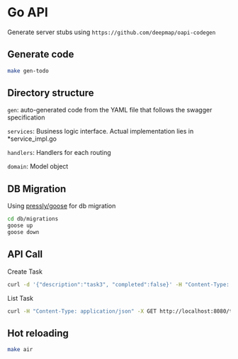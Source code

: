 # Go API

Generate server stubs using `https://github.com/deepmap/oapi-codegen`

## Generate code

```sh
make gen-todo
```

## Directory structure

`gen`: auto-generated code from the YAML file that follows the swagger specification

`services`: Business logic interface. Actual implementation lies in *service_impl.go

`handlers`: Handlers for each routing

`domain`: Model object

## DB Migration

Using [pressly/goose](https://github.com/pressly/goose) for db migration

```sh
cd db/migrations
goose up
goose down
```

## API Call

Create Task

```sh
curl -d '{"description":"task3", "completed":false}' -H "Content-Type: application/json" -X POST http://localhost:8080/task
```

List Task

```sh
curl -H "Content-Type: application/json" -X GET http://localhost:8080/task
```

## Hot reloading

```sh
make air
```
